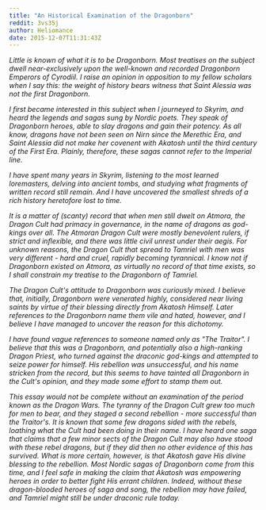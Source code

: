 ```yaml
---
title: "An Historical Examination of the Dragonborn"
reddit: 3vs35j
author: Heliomance
date: 2015-12-07T11:31:43Z
---
```


*Little is known of what it is to be Dragonborn. Most treatises on the subject dwell near-exclusively upon the well-known and recorded Dragonborn Emperors of Cyrodiil. I raise an opinion in opposition to my fellow scholars when I say this: the weight of history bears witness that Saint Alessia was not the first Dragonborn.*

*I first became interested in this subject when I journeyed to Skyrim, and heard the legends and sagas sung by Nordic poets. They speak of Dragonborn heroes, able to slay dragons and gain their potency. As all know, dragons have not been seen on Nirn since the Merethic Era, and Saint Alessia did not make her covenent with Akatosh until the third century of the First Era. Plainly, therefore, these sagas cannot refer to the Imperial line.*

*I have spent many years in Skyrim, listening to the most learned loremasters, delving into ancient tombs, and studying what fragments of written record still remain. And I have uncovered the smallest shreds of a rich history heretofore lost to time.*

*It is a matter of (scanty) record that when men still dwelt on Atmora, the Dragon Cult had primacy in governance, in the name of dragons as god-kings over all. The Atmoran Dragon Cult were mostly benevolent rulers, if strict and inflexible, and there was little civil unrest under their aegis. For unknown reasons, the Dragon Cult that spread to Tamriel with men was very different - hard and cruel, rapidly becoming tyrannical. I know not if Dragonborn existed on Atmora, as virtually no record of that time exists, so I shall constrain my treatise to the Dragonborn of Tamriel.*

*The Dragon Cult's attitude to Dragonborn was curiously mixed. I believe that, initially, Dragonborn were venerated highly, considered near living saints by virtue of their blessing directly from Akatosh Himself. Later references to the Dragonborn name them vile and hated, however, and I believe I have managed to uncover the reason for this dichotomy.*

*I have found vague references to someone named only as "The Traitor". I believe that this was a Dragonborn, and potentially also a high-ranking Dragon Priest, who turned against the draconic god-kings and attempted to seize power for himself. His rebellion was unsuccessful, and his name stricken from the record, but this seems to have tainted all Dragonborn in the Cult's opinion, and they made some effort to stamp them out.*

*This essay would not be complete without an examination of the period known as the Dragon Wars. The tyranny of the Dragon Cult grew too much for men to bear, and they staged a second rebellion - more successful than the Traitor's. It is known that some few dragons sided with the rebels, loathing what the Cult had been doing in their name. I have heard one saga that claims that a few minor sects of the Dragon Cult may also have stood with these rebel dragons, but if they did then no other evidence of this has survived. What is more certain, however, is that Akatosh gave His divine blessing to the rebellion. Most Nordic sagas of Dragonborn come from this time, and I feel safe in making the claim that Akatosh was  empowering heroes in order to better fight His errant children. Indeed, without these dragon-blooded heroes of saga and song, the rebellion may have failed, and Tamriel might still be under draconic rule today.*
